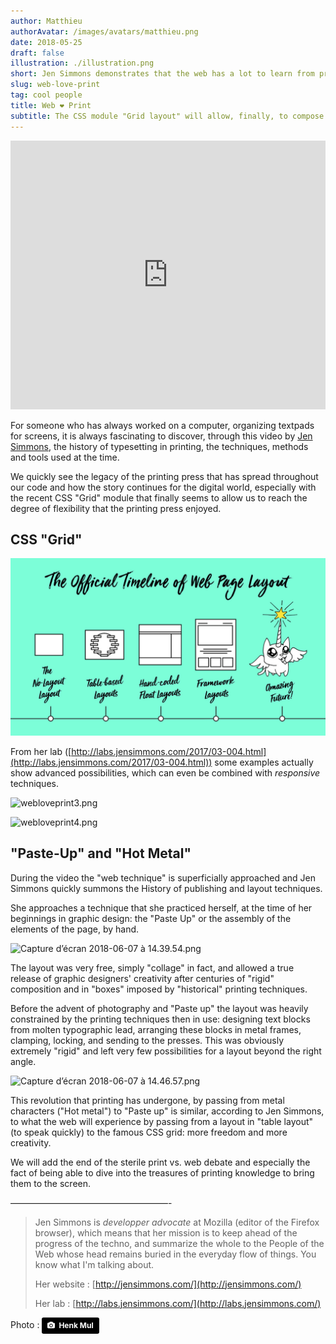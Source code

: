 ```yaml
---
author: Matthieu
authorAvatar: /images/avatars/matthieu.png
date: 2018-05-25
draft: false
illustration: ./illustration.png
short: Jen Simmons demonstrates that the web has a lot to learn from print
slug: web-love-print
tag: cool people
title: Web ❤ Print
subtitle: The CSS module "Grid layout" will allow, finally, to compose pages on a screen as we used to do for printing. Better late ...
---
```


<iframe width="100%" height="430" class="my-10 mx-auto" src="https://www.youtube.com/embed/E005mjqpZ9Y" frameborder="0" allow="accelerometer; autoplay; encrypted-media; gyroscope; picture-in-picture" allowfullscreen></iframe>

For someone who has always worked on a computer, organizing textpads for screens, it is always fascinating to discover, through this video by [Jen Simmons](http://jensimmons.com/), the history of typesetting in printing, the techniques, methods and tools used at the time. 

We quickly see the legacy of the printing press that has spread throughout our code and how the story continues for the digital world, especially with the recent CSS "Grid" module that finally seems to allow us to reach the degree of flexibility that the printing press enjoyed.

## CSS "Grid"

![timeline.jpg](timeline.jpg)

From her lab ([http://labs.jensimmons.com/2017/03-004.html](http://labs.jensimmons.com/2017/03-004.html)) some examples actually show advanced possibilities, which can even be combined with *responsive* techniques.

![webloveprint3.png](https://pilotapp-production-master.s3.amazonaws.com/assets/1/17371/1_17371_cover.jpg?v=1)

![webloveprint4.png](https://pilotapp-production-master.s3.amazonaws.com/assets/1/17372/1_17372_cover.jpg?v=1)

## "Paste-Up" and "Hot Metal"

During the video the "web technique" is superficially approached and Jen Simmons quickly summons the History of publishing and layout techniques.

She approaches a technique that she practiced herself, at the time of her beginnings in graphic design: the "Paste Up" or the assembly of the elements of the page, by hand.

![Capture d’écran 2018-06-07 à 14.39.54.png](https://pilotapp-production-master.s3.amazonaws.com/assets/1/17381/1_17381_cover.jpg?v=1)

The layout was very free, simply "collage" in fact, and allowed a true release of graphic designers' creativity after centuries of "rigid" composition and in "boxes" imposed by "historical" printing techniques. 

Before the advent of photography and "Paste up" the layout was heavily constrained by the printing techniques then in use: designing text blocks from molten typographic lead, arranging these blocks in metal frames, clamping, locking, and sending to the presses. This was obviously extremely "rigid" and left very few possibilities for a layout beyond the right angle.

![Capture d’écran 2018-06-07 à 14.46.57.png](https://pilotapp-production-master.s3.amazonaws.com/assets/1/17395/1_17395_cover.jpg?v=1)

This revolution that printing has undergone, by passing from metal characters ("Hot metal") to "Paste up" is similar, according to Jen Simmons, to what the web will experience by passing from a layout in "table layout" (to speak quickly) to the famous CSS grid: more freedom and more creativity.

We will add the end of the sterile print vs. web debate and especially the fact of being able to dive into the treasures of printing knowledge to bring them to the screen.

——————————————————-

> Jen Simmons is *developper advocate* at Mozilla (editor of the Firefox browser), which means that her mission is to keep ahead of the progress of the techno, and summarize the whole to the People of the Web whose head remains buried in the everyday flow of things. You know what I'm talking about.
>
> Her website : [http://jensimmons.com/](http://jensimmons.com/)
>
> Her lab : [http://labs.jensimmons.com/](http://labs.jensimmons.com/)

Photo : <a style="background-color:black;color:white;text-decoration:none;padding:4px 6px;font-family:-apple-system, BlinkMacSystemFont, &quot;San Francisco&quot;, &quot;Helvetica Neue&quot;, Helvetica, Ubuntu, Roboto, Noto, &quot;Segoe UI&quot;, Arial, sans-serif;font-size:12px;font-weight:bold;line-height:1.2;display:inline-block;border-radius:3px" href="https://unsplash.com/@henkmul?utm_medium=referral&amp;utm_campaign=photographer-credit&amp;utm_content=creditBadge" target="_blank" rel="noopener noreferrer" title="Download free do whatever you want high-resolution photos from Henk Mul"><span style="display:inline-block;padding:2px 3px"><svg xmlns="http://www.w3.org/2000/svg" style="height:12px;width:auto;position:relative;vertical-align:middle;top:-1px;fill:white" viewBox="0 0 32 32"><title>unsplash-logo</title><path d="M20.8 18.1c0 2.7-2.2 4.8-4.8 4.8s-4.8-2.1-4.8-4.8c0-2.7 2.2-4.8 4.8-4.8 2.7.1 4.8 2.2 4.8 4.8zm11.2-7.4v14.9c0 2.3-1.9 4.3-4.3 4.3h-23.4c-2.4 0-4.3-1.9-4.3-4.3v-15c0-2.3 1.9-4.3 4.3-4.3h3.7l.8-2.3c.4-1.1 1.7-2 2.9-2h8.6c1.2 0 2.5.9 2.9 2l.8 2.4h3.7c2.4 0 4.3 1.9 4.3 4.3zm-8.6 7.5c0-4.1-3.3-7.5-7.5-7.5-4.1 0-7.5 3.4-7.5 7.5s3.3 7.5 7.5 7.5c4.2-.1 7.5-3.4 7.5-7.5z"></path></svg></span><span style="display:inline-block;padding:2px 3px">Henk Mul</span></a>